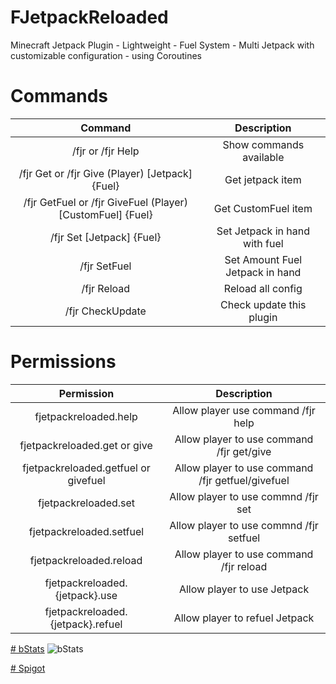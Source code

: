 # FJetpackReloaded
Minecraft Jetpack Plugin - Lightweight - Fuel System - Multi Jetpack with customizable configuration - using Coroutines

# Commands

| Command | Description  |
|  :---:  |     :-:      |
| /fjr or /fjr Help | Show commands available |
| /fjr Get or /fjr Give (Player) [Jetpack] {Fuel} | Get jetpack item |
| /fjr GetFuel or /fjr GiveFuel (Player) [CustomFuel] {Fuel} | Get CustomFuel item |
| /fjr Set [Jetpack] {Fuel} | Set Jetpack in hand with fuel |
| /fjr SetFuel <Amount> | Set Amount Fuel Jetpack in hand |
| /fjr Reload | Reload all config |
| /fjr CheckUpdate | Check update this plugin |

# Permissions
| Permission | Description |
|   :---:    |     :-:     |
| fjetpackreloaded.help | Allow player use command /fjr help |
| fjetpackreloaded.get or give | Allow player to use command /fjr get/give <name> |
| fjetpackreloaded.getfuel or givefuel | Allow player to use command /fjr getfuel/givefuel <name> |
| fjetpackreloaded.set | Allow player to use commnd /fjr set <jetpack> |
| fjetpackreloaded.setfuel | Allow player to use commnd /fjr setfuel <amount> |
| fjetpackreloaded.reload | Allow player to use command /fjr reload |
| fjetpackreloaded.{jetpack}.use | Allow player to use Jetpack |
| fjetpackreloaded.{jetpack}.refuel | Allow player to refuel Jetpack |

 
[# bStats](https://bstats.org/plugin/bukkit/FJetpackReloaded/14647)
![bStats](https://bstats.org/signatures/bukkit/FJetpackReloaded.svg)

[# Spigot](https://www.spigotmc.org/resources/fjetpackreloaded.100816/)
